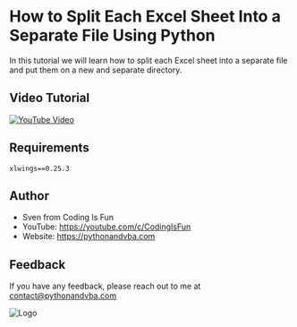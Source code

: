 
# How to Split Each Excel Sheet Into a Separate File Using Python

In this tutorial we will learn how to split each Excel sheet into a separate file and put them on a new and separate directory.

## Video Tutorial

[![YouTube Video](https://img.youtube.com/vi/sh8pErS21rE/0.jpg)](https://youtu.be/sh8pErS21rE)

## Requirements
```
xlwings==0.25.3
```

## Author

- Sven from Coding Is Fun
- YouTube: https://youtube.com/c/CodingIsFun
- Website: https://pythonandvba.com

## Feedback

If you have any feedback, please reach out to me at contact@pythonandvba.com


![Logo](https://content.screencast.com/users/jubbel3/folders/Snagit/media/c42ea34b-4057-4754-96b0-e8e05c866afb/08.18.2021-19.56.png)

